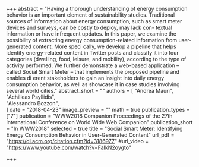 +++
abstract = "Having a thorough understanding of energy consumption behavior is an important element of sustainability studies. Traditional sources of information about energy consumption, such as smart meter devices and surveys, can be costly to deploy, may lack con- textual information or have infrequent updates. In this paper, we examine the possibility of extracting energy consumption-related information from user-generated content. More speci cally, we develop a pipeline that helps identify energy-related content in Twitter posts and classify it into four categories (dwelling, food, leisure, and mobility), according to the type of activity performed. We further demonstrate a web-based application – called Social Smart Meter – that implements the proposed pipeline and enables di erent stakeholders to gain an insight into daily energy consumption behavior, as well as showcase it in case studies involving several world cities."
abstract_short = ""
authors = [	"Andrea Mauri",	
"Achilleas Psyllidis",	
"Alessandro Bozzon",	
]
date = "2018-04-23"
image_preview = ""
math = true
publication_types = ["7"]
publication = "WWW2018 Companion Proceedings of the 27th International Conference on World Wide Web Companion"
publication_short = "In WWW2018"
selected = true
title = "Social Smart Meter: Identifying Energy Consumption Behavior in User-Generated Content"
url_pdf = "https://dl.acm.org/citation.cfm?id=3186977"
#url_video = "https://www.youtube.com/watch?v=FaIkN2oygto"

+++

